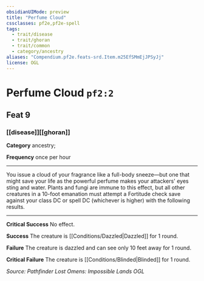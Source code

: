 ```yaml
---
obsidianUIMode: preview
title: "Perfume Cloud"
cssclasses: pf2e,pf2e-spell
tags:
  - trait/disease
  - trait/ghoran
  - trait/common
  - category/ancestry
aliases: "Compendium.pf2e.feats-srd.Item.m25EfSMmEjJPSyJj"
license: OGL
---
```

# Perfume Cloud `pf2:2`
## Feat 9
### [[disease]][[ghoran]]

**Category** ancestry; 




**Frequency** once per hour

* * *

You issue a cloud of your fragrance like a full-body sneeze—but one that might save your life as the powerful perfume makes your attackers' eyes sting and water. Plants and fungi are immune to this effect, but all other creatures in a 10-foot emanation must attempt a Fortitude check save against your class DC or spell DC (whichever is higher) with the following results.

* * *

**Critical Success** No effect.

**Success** The creature is [[Conditions/Dazzled|Dazzled]] for 1 round.

**Failure** The creature is dazzled and can see only 10 feet away for 1 round.

**Critical Failure** The creature is [[Conditions/Blinded|Blinded]] for 1 round.

*Source: Pathfinder Lost Omens: Impossible Lands*
*OGL*